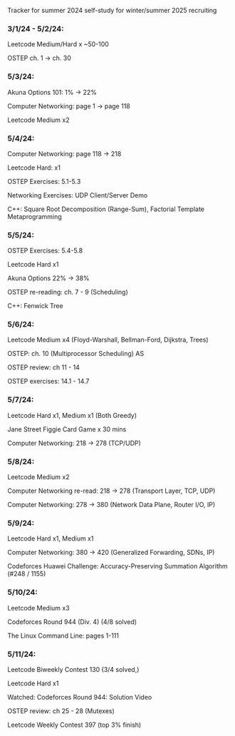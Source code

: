 Tracker for summer 2024 self-study for winter/summer 2025 recruiting

### 3/1/24 - 5/2/24:

Leetcode Medium/Hard x ~50-100

OSTEP ch. 1 → ch. 30

### 5/3/24:

Akuna Options 101: 1% → 22%

Computer Networking: page 1 → page 118

Leetcode Medium x2

### 5/4/24:

Computer Networking: page 118 → 218

Leetcode Hard: x1

OSTEP Exercises: 5.1-5.3

Networking Exercises: UDP Client/Server Demo

C++: Square Root Decomposition (Range-Sum), Factorial Template Metaprogramming 

### 5/5/24:

OSTEP Exercises: 5.4-5.8

Leetcode Hard x1

Akuna Options 22% → 38%

OSTEP re-reading: ch. 7 - 9 (Scheduling)

C++: Fenwick Tree


### 5/6/24:

Leetcode Medium x4 (Floyd-Warshall, Bellman-Ford, Dijkstra, Trees)

OSTEP: ch. 10 (Multiprocessor Scheduling)
 AS
 
OSTEP review: ch 11 - 14

OSTEP exercises: 14.1 - 14.7

### 5/7/24:

Leetcode Hard x1, Medium x1 (Both Greedy)

Jane Street Figgie Card Game x 30 mins

Computer Networking: 218 → 278 (TCP/UDP)

### 5/8/24:

Leetcode Medium x2

Computer Networking re-read: 218 → 278 (Transport Layer, TCP, UDP)

Computer Networking: 278 → 380  (Network Data Plane, Router I/O, IP)

### 5/9/24:

Leetcode Hard x1, Medium x1

Computer Networking: 380 → 420 (Generalized Forwarding, SDNs, IP)

Codeforces Huawei Challenge: Accuracy-Preserving Summation Algorithm (#248 / 1155)

### 5/10/24:

Leetcode Medium x3

Codeforces Round 944 (Div. 4) (4/8 solved)

The Linux Command Line: pages 1-111


### 5/11/24:

Leetcode Biweekly Contest 130 (3/4 solved,)

Leetcode Hard x1

Watched: Codeforces Round 944: Solution Video

OSTEP review: ch 25 - 28 (Mutexes)

Leetcode Weekly Contest 397 (top 3% finish)